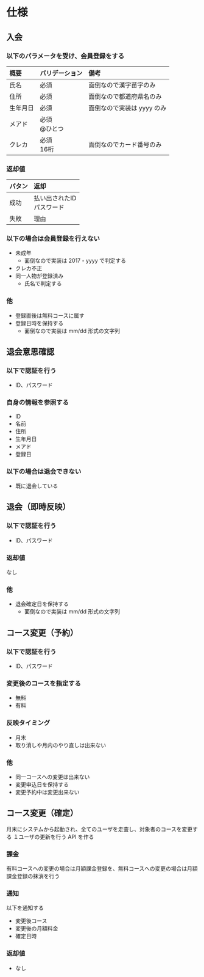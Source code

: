 # 仕様
## 入会
### 以下のパラメータを受け、会員登録をする
概要     | バリデーション  | 備考                    
:--      | :--             | :--                     
氏名     | 必須            | 面倒なので漢字苗字のみ  
住所     | 必須            | 面倒なので都道府県名のみ
生年月日 | 必須            | 面倒なので実装は yyyy のみ
メアド   | 必須<br>@ひとつ |                         
クレカ   | 必須<br>16桁    | 面倒なのでカード番号のみ

### 返却値
パタン | 返却                        
:--    | :--                         
成功   | 払い出されたID<br>パスワード
失敗   | 理由                        

### 以下の場合は会員登録を行えない
+ 未成年
  + 面倒なので実装は 2017 - yyyy で判定する
+ クレカ不正
+ 同一人物が登録済み
  + 氏名で判定する

### 他
+ 登録直後は無料コースに属す
+ 登録日時を保持する
  + 面倒なので実装は mm/dd 形式の文字列

## 退会意思確認
### 以下で認証を行う
+ ID、パスワード

### 自身の情報を参照する
+ ID
+ 名前
+ 住所
+ 生年月日
+ メアド
+ 登録日

### 以下の場合は退会できない
+ 既に退会している

## 退会（即時反映）
### 以下で認証を行う
+ ID、パスワード

### 返却値
なし

### 他
+ 退会確定日を保持する
  + 面倒なので実装は mm/dd 形式の文字列

## コース変更（予約）
### 以下で認証を行う
+ ID、パスワード

### 変更後のコースを指定する
+ 無料
+ 有料

### 反映タイミング
+ 月末
+ 取り消しや月内のやり直しは出来ない

### 他
+ 同一コースへの変更は出来ない
+ 変更申込日を保持する
+ 変更予約中は変更出来ない

## コース変更（確定）
月末にシステムから起動され、全てのユーザを走査し、対象者のコースを変更する
１ユーザの更新を行う API を作る

### 課金
有料コースへの変更の場合は月額課金登録を、無料コースへの変更の場合は月額課金登録の抹消を行う

### 通知
以下を通知する

+ 変更後コース
+ 変更後の月額料金
+ 確定日時

### 返却値
+ なし
